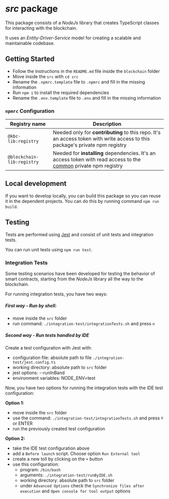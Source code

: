 # _src_ package

This package consists of a _NodeJs_ library that creates TypeScript classes for interacting with the blockchain.

It uses an _Entity-Driver-Service_ model for creating a scalable and maintainable codebase.

## Getting Started

-   Follow the instructions in the `README.md` file inside the `blockchain` folder
-   Move inside the `src` with `cd src`
-   Rename the `.npmrc.template` file to `.npmrc` and fill in the missing information
-   Run `npm i` to install the required dependencies
-   Rename the `.env.template` file to `.env` and fill in the missing information

### `npmrc` Configuration

| Registry name              | Description                                                                                                                                                                                                     |
| -------------------------- | --------------------------------------------------------------------------------------------------------------------------------------------------------------------------------------------------------------- |
| `@kbc-lib:registry`        | Needed only for **contributing** to this repo. It's an access token with write access to this package's private npm registry                                                                                    |
| `@blockchain-lib:registry` | Needed for **installing** dependencies. It's an access token with read access to the [common](https://gitlab-core.supsi.ch/dti-isin/giuliano.gremlich/blockchain/one_lib_to_rule_them_all) private npm registry |

## Local development

If you want to develop locally, you can build this package so you can reuse it in the dependent projects. You can do this by running command `npm run build`.

## Testing

Tests are performed using [Jest](https://jestjs.io/) and consist of unit tests and integration tests.

You can run unit tests using `npm run test`.

### Integration Tests

Some testing scenarios have been developed for testing the behavior of smart contracts, starting from the _NodeJs_ library all the way to the blockchain.

For running integration tests, you have two ways:

##### First way - Run by shell:

-   move inside the `src` folder
-   run command: `./integration-test/integrationTests.sh` and press `n`

##### Second way - Run tests handled by IDE

Create a test configuration with Jest with:

-   configuration file: absolute path to file `./integration-test/jest.config.ts`
-   working directory: absolute path to `src` folder
-   jest options: --runInBand
-   environment variables: NODE_ENV=test

Now, you have two options for running the integration tests with the IDE test configuration:

**Option 1:**

-   move inside the `src` folder
-   use the command: `./integration-test/integrationTests.sh` and press `Y` or ENTER
-   run the previously created test configuration

**Option 2:**

-   take the IDE test configuration above
-   add a `Before launch` script. Choose option `Run External tool`
-   create a new toll by clicking on the `+` button
-   use this configuration:
    -   program: `/bin/bash`
    -   arguments: `./integration-test/runByIDE.sh`
    -   working directory: absolute path to `src` folder
    -   under `Advanced Options` check the `Synchronize files after execution` and `Open console for tool output` options

